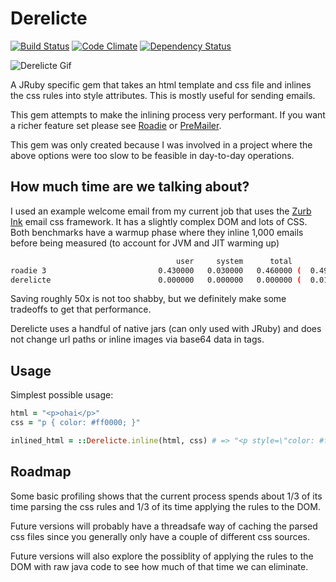 # Derelicte

[![Build Status](https://travis-ci.org/mmmries/derelicte.png)](https://travis-ci.org/mmmries/derelicte)
[![Code Climate](https://codeclimate.com/github/mmmries/derelicte.png)](https://codeclimate.com/github/mmmries/derelicte)
[![Dependency Status](https://gemnasium.com/mmmries/derelicte.png)](https://gemnasium.com/mmmries/derelicte)

![Derelicte Gif](http://24.media.tumblr.com/d7c64874eeae527c2661cda9c107984c/tumblr_msas87gWdt1qaehqco1_400.gif)

A JRuby specific gem that takes an html template and css file and inlines the css rules into style attributes.  This is mostly useful for sending emails.

This gem attempts to make the inlining process very performant. If you want a richer feature set please see [Roadie](https://github.com/Mange/roadie) or [PreMailer](http://premailer.dialect.ca/).

This gem was only created because I was involved in a project where the above options were too slow to be feasible in day-to-day operations.

## How much time are we talking about?

I used an example welcome email from my current job that uses the [Zurb Ink](https://github.com/zurb/ink) email css framework. It has a slightly complex DOM and lots of CSS. Both benchmarks have a warmup phase where they inline 1,000 emails before being measured (to account for JVM and JIT warming up)

```bash
                                     user     system      total        real
roadie 3                         0.430000   0.030000   0.460000 (  0.499000)
derelicte                        0.000000   0.000000   0.000000 (  0.010000)
```

Saving roughly 50x is not too shabby, but we definitely make some tradeoffs to get that performance.

Derelicte uses a handful of native jars (can only used with JRuby) and does not change url paths or inline images via base64 data in tags.

## Usage

Simplest possible usage:

```ruby
html = "<p>ohai</p>"
css = "p { color: #ff0000; }"

inlined_html = ::Derelicte.inline(html, css) # => "<p style=\"color: #ff0000;\">ohai</p>"
```

## Roadmap

Some basic profiling shows that the current process spends about 1/3 of its time parsing the css rules and 1/3 of its time applying the rules to the DOM.

Future versions will probably have a threadsafe way of caching the parsed css files since you generally only have a couple of different css sources.

Future versions will also explore the possiblity of applying the rules to the DOM with raw java code to see how much of that time we can eliminate.
